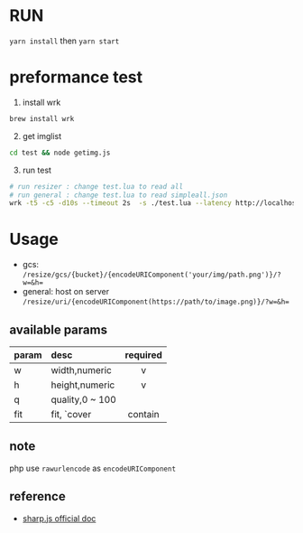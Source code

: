 # RUN
`yarn install` then `yarn start`

# preformance test
1. install wrk
```sh
brew install wrk
```
2. get imglist
```sh
cd test && node getimg.js
```
3. run test
```sh
# run resizer : change test.lua to read all
# run general : change test.lua to read simpleall.json
wrk -t5 -c5 -d10s --timeout 2s  -s ./test.lua --latency http://localhost:3000
```

# Usage
* gcs: `/resize/gcs/{bucket}/{encodeURIComponent('your/img/path.png')}/?w=&h=`
* general: host on server `/resize/uri/{encodeURIComponent(https://path/to/image.png)}/?w=&h=`

## available params
| param | desc                                                       | required |
| :---- | :--------------------------------------------------------- | :------: |
| w     | width,numeric                                              |    v     |
| h     | height,numeric                                             |    v     |
| q     | quality,0 ~ 100                                            |          |
| fit   | fit, `cover|contain|fill|inside|outside`, default: `cover` |          |

## note
php use `rawurlencode` as `encodeURIComponent`

## reference
* [sharp.js official doc](https://sharp.pixelplumbing.com/)
